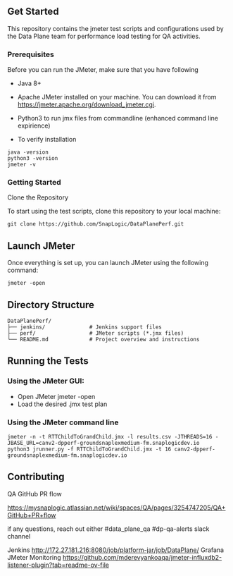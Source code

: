 ## Get Started
This repository contains the jmeter test scripts and configurations used by the Data Plane team for performance load testing for QA activities. 

### Prerequisites
Before you can run the JMeter, make sure that you have following
- Java 8+
- Apache JMeter installed on your machine. You can download it from https://jmeter.apache.org/download_jmeter.cgi.
- Python3 to run jmx files from commandline (enhanced command line expirience)

- To verify installation
```
java -version
python3 -version
jmeter -v
```

### Getting Started

Clone the Repository

To start using the test scripts, clone this repository to your local machine:
```
git clone https://github.com/SnapLogic/DataPlanePerf.git
```

## Launch JMeter
Once everything is set up, you can launch JMeter using the following command:
```
jmeter -open
```


## Directory Structure

```
DataPlanePerf/
├── jenkins/              # Jenkins support files
├── perf/                 # JMeter scripts (*.jmx files)
└── README.md             # Project overview and instructions
```


## Running the Tests

### Using the JMeter GUI:
* Open JMeter jmeter -open
* Load the desired .jmx test plan

### Using the JMeter command line
```
jmeter -n -t RTTChildToGrandChild.jmx -l results.csv -JTHREADS=16 -JBASE_URL=canv2-dpperf-groundsnaplexmedium-fm.snaplogicdev.io
python3 jrunner.py -f RTTChildToGrandChild.jmx -t 16 canv2-dpperf-groundsnaplexmedium-fm.snaplogicdev.io
```


## Contributing
QA GitHub PR flow

https://mysnaplogic.atlassian.net/wiki/spaces/QA/pages/3254747205/QA+GitHub+PR+flow

if any questions, reach out either #data_plane_qa #dp-qa-alerts slack channel


Jenkins http://172.27.181.216:8080/job/platform-jar/job/DataPlane/
Grafana JMeter Monitoring https://github.com/mderevyankoaqa/jmeter-influxdb2-listener-plugin?tab=readme-ov-file
